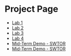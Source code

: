 # Project Page

<ul>
    <li><a href="lab1demo/index.html">Lab 1</a></li>
    <li><a href="lab2demo/index.html">Lab 2</a></li>
    <li><a href="lab3demo/index.html">Lab 3</a></li>
    <li><a href="lab4demo/index.html">Lab 4</a></li>
    <li><a href="midtermdemo/index.html">Mid-Term Demo - SWTOR</a></li>
    <li><a href="midtermdemo/index.html">Mid-Term Demo - SWTOR</a></li>
</ul>